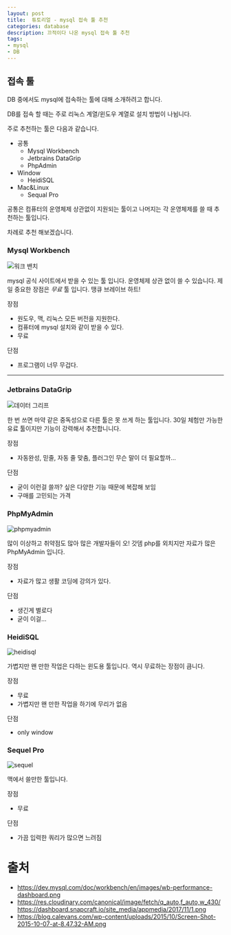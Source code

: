 ```yaml
---
layout: post
title:  튜토리얼 - mysql 접속 툴 추천
categories: database
description: 끄적이다 나온 mysql 접속 툴 추천
tags:
- mysql
- DB
---
```


## 접속 툴

DB 중에서도 mysql에 접속하는 툴에 대해 소개하려고 합니다.

DB를 접속 할 때는 주로 리눅스 계열/윈도우 계열로 설치 방법이 나뉨니다.

주로 추천하는 툴은 다음과 같습니다.

- 공통
    - Mysql Workbench
    - Jetbrains DataGrip
    - PhpAdmin
- Window
    - HeidiSQL
- Mac&Linux
    - Sequal Pro
    
공통은 컴퓨터의 운영체제 상관없이 지원되는 툴이고 나머지는 각 운영체제를 쓸 때 추천하는 툴입니다.

차례로 추천 해보겠습니다.


### Mysql Workbench

![워크 밴치](https://dev.mysql.com/doc/workbench/en/images/wb-performance-dashboard.png)

mysql 공식 사이트에서 받을 수 있는 툴 입니다. 운영체제 상관 없이 쓸 수 있습니다.
제일 중요한 장점은 *무료* 툴 입니다. 땡큐 브레이브 하트!

장점

- 원도우, 맥, 리눅스 모든 버전을 지원한다.
- 컴퓨터에 mysql 설치와 같이 받을 수 있다.
- 무료

단점

- 프로그램이 너무 무겁다.

---

### Jetbrains DataGrip

![데이터 그리프](https://res.cloudinary.com/canonical/image/fetch/q_auto,f_auto,w_430/https://dashboard.snapcraft.io/site_media/appmedia/2017/11/1.png)

한 번 쓰면 마약 같은 중독성으로 다른 툴은 못 쓰게 하는 툴입니다.
30일 체험만 가능한 유료 툴이지만 기능이 강력해서 추천합니니다.

장점

- 자동완성, 믿줄, 자동 줄 맞춤, 플러그인 무슨 말이 더 필요할까...

단점

- 굳이 이런걸 쓸까? 싶은 다양한 기능 때문에 복잡해 보임
- 구매를 고민되는 가격

### PhpMyAdmin

![phpmyadmin](https://www.phpmyadmin.net/static/images/screenshots/structure.png)

많이 이상하고 취약점도 많아 많은 개발자들이 오! 갓뎀 php를 외치지만 자료가 많은 PhpMyAdmin 입니다. 

장점

- 자료가 많고 생활 코딩에 강의가 있다.

단점

- 생긴게 별로다
- 굳이 이걸...

### HeidiSQL

![heidisql](https://i.stack.imgur.com/Am3kM.jpg)

가볍지만 왠 만한 작업은 다하는 윈도용 툴입니다.
역시 무료하는 장점이 큼니다.

장점

- 무료
- 가볍지만 왠 만한 작업을 하기에 무리가 없음

단점

- only window

### Sequel Pro

![sequel](https://blog.calevans.com/wp-content/uploads/2015/10/Screen-Shot-2015-10-07-at-8.47.32-AM.png)

맥에서 쓸만한 툴입니다.

장점

- 무료

단점

- 가끔 입력한 쿼리가 많으면 느려짐

# 출처

- https://dev.mysql.com/doc/workbench/en/images/wb-performance-dashboard.png
- https://res.cloudinary.com/canonical/image/fetch/q_auto,f_auto,w_430/https://dashboard.snapcraft.io/site_media/appmedia/2017/11/1.png
- https://blog.calevans.com/wp-content/uploads/2015/10/Screen-Shot-2015-10-07-at-8.47.32-AM.png